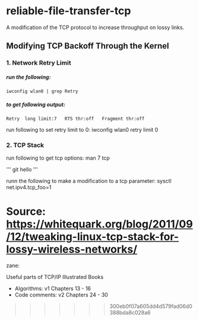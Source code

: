 # reliable-file-transfer-tcp
A modification of the TCP protocol to increase throughput on lossy links.

## Modifying TCP Backoff Through the Kernel
### 1. Network Retry Limit
##### run the following:
    iwconfig wlan0 | grep Retry

##### to get following output:
    Retry  long limit:7   RTS thr:off   Fragment thr:off

run following to set retry limit to 0:
    iwconfig wlan0 retry limit 0

### 2. TCP Stack
run following to get tcp options:
    man 7 tcp 

'''
git hello
'''

runn the following to make a modification to a tcp parameter:
    sysctl net.ipv4.tcp_foo=1 

Source: https://whitequark.org/blog/2011/09/12/tweaking-linux-tcp-stack-for-lossy-wireless-networks/
=======
zane:

Useful parts of TCP/IP Illustrated Books
- Algorithms: v1 Chapters 13 - 16
- Code comments: v2 Chapters 24 - 30
>>>>>>> 300eb0f07a605dd4d579fad06d0388bda8c028a6
